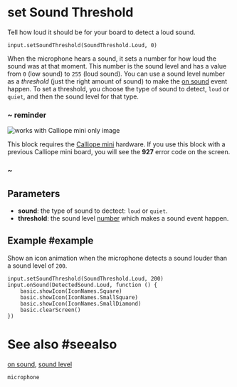 # set Sound Threshold

Tell how loud it should be for your board to detect a loud sound.

```sig
input.setSoundThreshold(SoundThreshold.Loud, 0)
```

When the microphone hears a sound, it sets a number for how loud the sound was at that moment.
This number is the sound level and has a value from `0` (low sound) to `255` (loud sound). You can use
a sound level number as a _threshold_ (just the right amount of sound) to make the
[on sound](/reference/input/on-sound) event happen. To set a threshold, you choose the type of sound
to detect, `loud` or `quiet`, and then the sound level for that type.

### ~ reminder

![works with Calliope mini only image](/static/v2/v2-only.png)

This block requires the [Calliope mini](/device/v2) hardware. If you use this block with a previous Calliope mini board, you will see the **927** error code on the screen.

### ~

## Parameters

* **sound**: the type of sound to dectect: `loud` or `quiet`.
* **threshold**: the sound level [number](/types/number) which makes a sound event happen.

## Example #example

Show an icon animation when the microphone detects a sound louder than a sound level of `200`.

```blocks
input.setSoundThreshold(SoundThreshold.Loud, 200)
input.onSound(DetectedSound.Loud, function () {
    basic.showIcon(IconNames.Square)
    basic.showIcon(IconNames.SmallSquare)
    basic.showIcon(IconNames.SmallDiamond)
    basic.clearScreen()
})
```

# See also #seealso

[on sound](/reference/input/on-sound), [sound level](/reference/input/sound-level)

```package
microphone
```